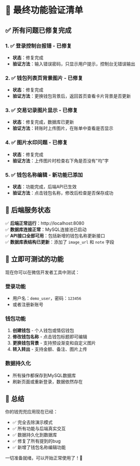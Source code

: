 # 🎯 最终功能验证清单

## ✅ 所有问题已修复完成

### 1. ✅ 登录控制台报错 - 已修复
- **状态**：修复完成
- **验证方法**：输入错误密码，只显示用户提示，控制台无错误输出

### 2. ✅ 钱包列表页背景图片 - 已修复  
- **状态**：修复完成
- **验证方法**：更换钱包背景后，返回首页查看卡片背景是否更新

### 3. ✅ 交易记录图片显示 - 已修复
- **状态**：修复完成，数据库已更新
- **验证方法**：转账时上传图片，在账单中查看是否显示

### 4. ✅ 图片水印问题 - 已修复
- **状态**：修复完成
- **验证方法**：上传图片时检查右下角是否没有"均"字

### 5. ✅ 钱包名称编辑 - 新功能已添加
- **状态**：功能完成，后端API已生效
- **验证方法**：点击钱包名称，修改后检查是否保存成功

## 🔧 后端服务状态

✅ **后端正常运行**：http://localhost:8080  
✅ **数据库连接正常**：MySQL连接池已启动  
✅ **API接口全部可用**：包括新增的钱包名称更新接口  
✅ **数据库表结构已更新**：添加了 `image_url` 和 `note` 字段

## 🧪 立即可测试的功能

现在你可以在微信开发者工具中测试：

### 登录功能
- 用户名：`demo_user`，密码：`123456`
- 或者注册新账号

### 钱包功能
1. **创建钱包** - 个人钱包或情侣钱包
2. **修改钱包名称** - 点击钱包标题即可编辑
3. **更换钱包背景** - 支持预设渐变和自定义图片
4. **转入转出** - 支持金额、备注、图片上传

### 数据持久化
- 所有操作都保存到MySQL数据库
- 刷新页面或重新登录，数据依然存在

## 🎊 总结

你的钱兜兜应用现在已经：
- ✅ 完全去除演示模式
- ✅ 所有功能与后端真实交互
- ✅ 数据持久化到数据库
- ✅ 修复了所有提到的bug
- ✅ 新增了钱包名称编辑功能

一切准备就绪，可以开始正常使用了！🚀



